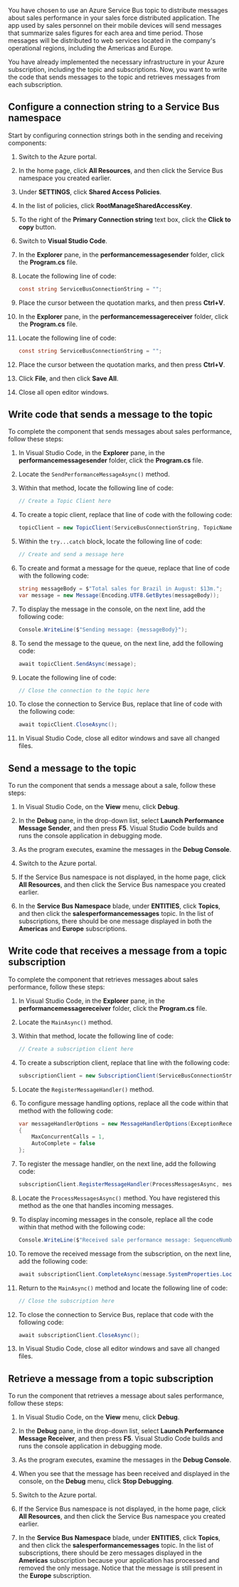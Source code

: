 You have chosen to use an Azure Service Bus topic to distribute messages about sales performance in your sales force distributed application. The app used by sales personnel on their mobile devices will send messages that summarize sales figures for each area and time period. Those messages will be distributed to web services located in the company's operational regions, including the Americas and Europe.

You have already implemented the necessary infrastructure in your Azure subscription, including the topic and subscriptions. Now, you want to write the code that sends messages to the topic and retrieves messages from each subscription.

## Configure a connection string to a Service Bus namespace

Start by configuring connection strings both in the sending and receiving components:

1. Switch to the Azure portal.

1. In the home page, click **All Resources**, and then click the Service Bus namespace you created earlier.

1. Under **SETTINGS**, click **Shared Access Policies**.

1. In the list of policies, click **RootManageSharedAccessKey**.

1. To the right of the **Primary Connection string** text box, click the **Click to copy** button.

1. Switch to **Visual Studio Code**.

1. In the **Explorer** pane, in the **performancemessagesender** folder, click the **Program.cs** file.

1. Locate the following line of code:

    ```C#
    const string ServiceBusConnectionString = "";
    ```

1. Place the cursor between the quotation marks, and then press **Ctrl+V**.

1. In the **Explorer** pane, in the **performancemessagereceiver** folder, click the **Program.cs** file.

1. Locate the following line of code:

    ```C#
    const string ServiceBusConnectionString = "";
    ```

1. Place the cursor between the quotation marks, and then press **Ctrl+V**.

1. Click **File**, and then click **Save All**.

1. Close all open editor windows.

## Write code that sends a message to the topic

To complete the component that sends messages about sales performance, follow these steps:

1. In Visual Studio Code, in the **Explorer** pane, in the **performancemessagesender** folder, click the **Program.cs** file.

1. Locate the `SendPerformanceMessageAsync()` method.

1. Within that method, locate the following line of code:

    ```C#
    // Create a Topic Client here
    ```

1. To create a topic client, replace that line of code with the following code:

    ```C#
    topicClient = new TopicClient(ServiceBusConnectionString, TopicName);
    ```

1. Within the `try...catch` block, locate the following line of code:

    ```C#
    // Create and send a message here
    ```

1. To create and format a message for the queue, replace that line of code with the following code:

    ```C#
    string messageBody = $"Total sales for Brazil in August: $13m.";
    var message = new Message(Encoding.UTF8.GetBytes(messageBody));
    ```

1. To display the message in the console, on the next line, add the following code:

    ```C#
    Console.WriteLine($"Sending message: {messageBody}");
    ```

1. To send the message to the queue, on the next line, add the following code:

    ```C#
    await topicClient.SendAsync(message);
    ```

1. Locate the following line of code:

    ```C#
    // Close the connection to the topic here
    ```

1. To close the connection to Service Bus, replace that line of code with the following code:

    ```C#
    await topicClient.CloseAsync();
    ```

1. In Visual Studio Code, close all editor windows and save all changed files.

## Send a message to the topic

To run the component that sends a message about a sale, follow these steps:

1. In Visual Studio Code, on the **View** menu, click **Debug**.

1. In the **Debug** pane, in the drop-down list, select **Launch Performance Message Sender**, and then press **F5**. Visual Studio Code builds and runs 
the console application in debugging mode.

1. As the program executes, examine the messages in the **Debug Console**.

1. Switch to the Azure portal.

1. If the Service Bus namespace is not displayed, in the home page, click **All Resources**, and then click the Service Bus namespace you created earlier.

1. In the **Service Bus Namespace** blade, under **ENTITIES**, click **Topics**, and then click the **salesperformancemessages** topic. In the list of subscriptions, there should be one message displayed in both the **Americas** and **Europe** subscriptions.

## Write code that receives a message from a topic subscription

To complete the component that retrieves messages about sales performance, follow these steps:

1. In Visual Studio Code, in the **Explorer** pane, in the **performancemessagereceiver** folder, click the **Program.cs** file.

1. Locate the `MainAsync()` method.

1. Within that method, locate the following line of code:

    ```C#
    // Create a subscription client here
    ```

1. To create a subscription client, replace that line with the following code:

    ```C#
    subscriptionClient = new SubscriptionClient(ServiceBusConnectionString, TopicName, SubscriptionName);
    ```

1. Locate the `RegisterMessageHandler()` method.

1. To configure message handling options, replace all the code within that method with the following code:

    ```C#
    var messageHandlerOptions = new MessageHandlerOptions(ExceptionReceivedHandler)
    {
        MaxConcurrentCalls = 1,
        AutoComplete = false
    };
    ```

1. To register the message handler, on the next line, add the following code:

    ```C#
    subscriptionClient.RegisterMessageHandler(ProcessMessagesAsync, messageHandlerOptions);
    ```

1. Locate the `ProcessMessagesAsync()` method. You have registered this method as the one that handles incoming messages.

1. To display incoming messages in the console, replace all the code within that method with the following code:

    ```C#
    Console.WriteLine($"Received sale performance message: SequenceNumber:{message.SystemProperties.SequenceNumber} Body:{Encoding.UTF8.GetString(message.Body)}");
    ```

1. To remove the received message from the subscription, on the next line, add the following code:

    ```C#
    await subscriptionClient.CompleteAsync(message.SystemProperties.LockToken);
    ```

1. Return to the `MainAsync()` method and locate the following line of code:

    ```C#
    // Close the subscription here
    ```

1. To close the connection to Service Bus, replace that code with the following code:

    ```C#
    await subscriptionClient.CloseAsync();
    ```

1. In Visual Studio Code, close all editor windows and save all changed files.

## Retrieve a message from a topic subscription

To run the component that retrieves a message about sales performance, follow these steps:

1. In Visual Studio Code, on the **View** menu, click **Debug**.

1. In the **Debug** pane, in the drop-down list, select **Launch Performance Message Receiver**, and then press **F5**. Visual Studio Code builds and runs the console application in debugging mode.

1. As the program executes, examine the messages in the **Debug Console**.

1. When you see that the message has been received and displayed in the console, on the **Debug** menu, click **Stop Debugging**.

1. Switch to the Azure portal.

1. If the Service Bus namespace is not displayed, in the home page, click **All Resources**, and then click the Service Bus namespace you created earlier.

1. In the **Service Bus Namespace** blade, under **ENTITIES**, click **Topics**, and then click the **salesperformancemessages** topic. In the list of subscriptions, there should be zero messages displayed in the **Americas** subscription because your application has processed and removed the only message. Notice that the message is still present in the **Europe** subscription.
